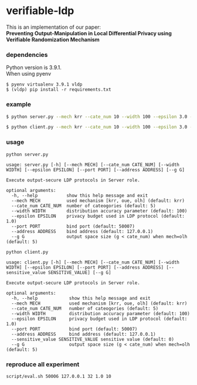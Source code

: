 # verifiable-ldp

This is an implementation of our paper:  
**Preventing Output-Manipulation in Local Differential Privacy using Verifiable Randomization Mechanism**



### dependencies
Python version is 3.9.1.  
When using pyenv
```
$ pyenv virtualenv 3.9.1 vldp
$ (vldp) pip install -r requirements.txt
```

### example
```bash
$ python server.py --mech krr --cate_num 10 --width 100 --epsilon 3.0 --port 50006 --address 127.0.0.1 
```
```bash
$ python client.py --mech krr --cate_num 10 --width 100 --epsilon 3.0 --port 50006 --address 127.0.0.1 --sensitive_value 2
```

### usage
`python server.py`
```
usage: server.py [-h] [--mech MECH] [--cate_num CATE_NUM] [--width WIDTH] [--epsilon EPSILON] [--port PORT] [--address ADDRESS] [--g G]

Execute output-secure LDP protocols in Server role.

optional arguments:
  -h, --help           show this help message and exit
  --mech MECH          used mechanism [krr, oue, olh] (default: krr)
  --cate_num CATE_NUM  number of cateogories (default: 5)
  --width WIDTH        distribution accuracy parameter (default: 100)
  --epsilon EPSILON    privacy budget used in LDP protocol (default: 1.0)
  --port PORT          bind port (default: 50007)
  --address ADDRESS    bind address (default: 127.0.0.1)
  --g G                output space size (g < cate_num) when mech=olh (default: 5)
  ```

`python client.py`
```
usage: client.py [-h] [--mech MECH] [--cate_num CATE_NUM] [--width WIDTH] [--epsilon EPSILON] [--port PORT] [--address ADDRESS] [--sensitive_value SENSITIVE_VALUE] [--g G]

Execute output-secure LDP protocols in Server role.

optional arguments:
  -h, --help            show this help message and exit
  --mech MECH           used mechanism [krr, oue, olh] (default: krr)
  --cate_num CATE_NUM   number of cateogories (default: 5)
  --width WIDTH         distribution accuracy parameter (default: 100)
  --epsilon EPSILON     privacy budget used in LDP protocol (default: 1.0)
  --port PORT           bind port (default: 50007)
  --address ADDRESS     bind address (default: 127.0.0.1)
  --sensitive_value SENSITIVE_VALUE sensitive value (default: 0)
  --g G                 output space size (g < cate_num) when mech=olh (default: 5)
  ```

### reproduce all experiment
```
script/eval.sh 50006 127.0.0.1 32 1.0 10
```
